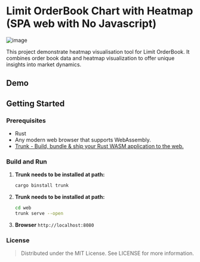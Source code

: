 # Limit OrderBook Chart with Heatmap (SPA web with No Javascript)

![image](https://github.com/cyanly/lbplot-rs/assets/5181446/aff4d38d-5fe3-4647-9b6e-9293e278be35)


This project demonstrate heatmap visualisation tool for Limit OrderBook. It combines order book data and heatmap visualization to offer unique insights into market dynamics.

## Demo


## Getting Started

### Prerequisites

- Rust
- Any modern web browser that supports WebAssembly.
- [Trunk - Build, bundle & ship your Rust WASM application to the web.](https://github.com/trunk-rs/trunk)

### Build and Run

1. **Trunk needs to be installed at path:**

   ```bash
   cargo binstall trunk
   ```

2. **Trunk needs to be installed at path:**
   ```bash
   cd web
   trunk serve --open
   ```

3. **Browser** `http://localhost:8080`

### License
> Distributed under the MIT License. See LICENSE for more information.
